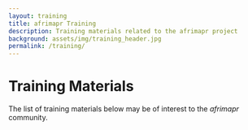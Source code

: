 ```yaml
---
layout: training
title: afrimapr Training
description: Training materials related to the afrimapr project
background: assets/img/training_header.jpg
permalink: /training/
---
```


# Training Materials

The list of training materials below may be of interest to the _afrimapr_ community. 

<br>
<br>
